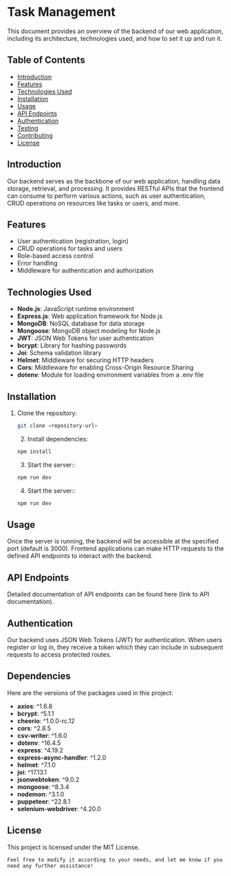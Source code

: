 # Task Management

This document provides an overview of the backend of our web application, including its architecture, technologies used, and how to set it up and run it.

## Table of Contents

- [Introduction](#introduction)
- [Features](#features)
- [Technologies Used](#technologies-used)
- [Installation](#installation)
- [Usage](#usage)
- [API Endpoints](#api-endpoints)
- [Authentication](#authentication)
- [Testing](#testing)
- [Contributing](#contributing)
- [License](#license)

## Introduction

Our backend serves as the backbone of our web application, handling data storage, retrieval, and processing. It provides RESTful APIs that the frontend can consume to perform various actions, such as user authentication, CRUD operations on resources like tasks or users, and more.

## Features

- User authentication (registration, login)
- CRUD operations for tasks and users
- Role-based access control
- Error handling
- Middleware for authentication and authorization

## Technologies Used

- **Node.js**: JavaScript runtime environment
- **Express.js**: Web application framework for Node.js
- **MongoDB**: NoSQL database for data storage
- **Mongoose**: MongoDB object modeling for Node.js
- **JWT**: JSON Web Tokens for user authentication
- **bcrypt**: Library for hashing passwords
- **Joi**: Schema validation library
- **Helmet**: Middleware for securing HTTP headers
- **Cors**: Middleware for enabling Cross-Origin Resource Sharing
- **dotenv**: Module for loading environment variables from a .env file

## Installation

1. Clone the repository:
   ```bash
   git clone <repository-url>
   ```
   2. Install dependencies:
   ```bash
   npm install
   ```
   3. Start the server::
   ```bash
   npm run dev
   ```
   4. Start the server::
   ```bash
   npm run dev
   ```
## Usage

Once the server is running, the backend will be accessible at the specified port (default is 3000). Frontend applications can make HTTP requests to the defined API endpoints to interact with the backend.


## API Endpoints

Detailed documentation of API endpoints can be found here (link to API documentation).

## Authentication

Our backend uses JSON Web Tokens (JWT) for authentication. When users register or log in, they receive a token which they can include in subsequent requests to access protected routes.

## Dependencies

Here are the versions of the packages used in this project:

- **axios**: ^1.6.8
- **bcrypt**: ^5.1.1
- **cheerio**: ^1.0.0-rc.12
- **cors**: ^2.8.5
- **csv-writer**: ^1.6.0
- **dotenv**: ^16.4.5
- **express**: ^4.19.2
- **express-async-handler**: ^1.2.0
- **helmet**: ^7.1.0
- **joi**: ^17.13.1
- **jsonwebtoken**: ^9.0.2
- **mongoose**: ^8.3.4
- **nodemon**: ^3.1.0
- **puppeteer**: ^22.8.1
- **selenium-webdriver**: ^4.20.0

## License
This project is licensed under the MIT License.

   ```vbnet
Feel free to modify it according to your needs, and let me know if you need any further assistance!
   ```
